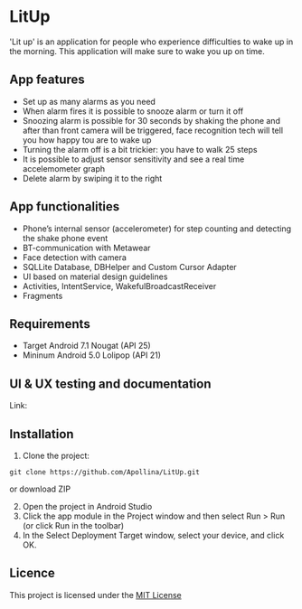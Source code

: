 # LitUp #
'Lit up' is an application for people who experience difficulties to wake up in the morning. 
This application will make sure to wake you up on time. 

## App features ##
* Set up as many alarms as you need
* When alarm fires it is possible to snooze alarm or turn it off
* Snoozing alarm is possible for 30 seconds by shaking the phone and after than front camera will be triggered, face recognition tech will tell you how happy tou are to wake up
* Turning the alarm off is a bit trickier: you have to walk 25 steps 
* It is possible to adjust sensor sensitivity and see a real time accelemometer graph 
* Delete alarm by swiping it to the right

## App functionalities ##
- Phone’s internal sensor (accelerometer) for step counting and detecting the shake phone event
- BT-communication with Metawear
- Face detection with camera 
- SQLLite Database, DBHelper and Custom Cursor Adapter
- UI based on material design guidelines
- Activities, IntentService, WakefulBroadcastReceiver
- Fragments

## Requirements ##
- Target Android 7.1 Nougat (API 25)
- Mininum Android 5.0 Lolipop (API 21)

## UI & UX testing and documentation ##
Link:

## Installation ##
1) Clone the project: 

```
git clone https://github.com/Apollina/LitUp.git
```
or download ZIP

2) Open the project in Android Studio 
3) Click the app module in the Project window and then select Run > Run (or click Run  in the toolbar)
4) In the Select Deployment Target window, select your device, and click OK.

## Licence ##
This project  is licensed under the [MIT License](LICENSE)



